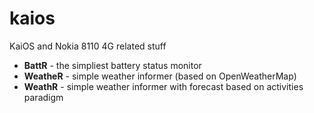 # kaios

KaiOS and Nokia 8110 4G related stuff

- **BattR** - the simpliest battery status monitor
- **WeatheR** - simple weather informer (based on OpenWeatherMap)
- **WeathR** - simple weather informer with forecast based on activities paradigm
